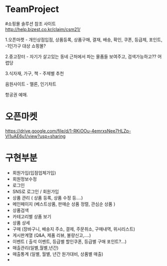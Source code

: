 # TeamProject
#쇼핑몰 솔루션 참조 사이트  
http://help.bizest.co.kr/claim/csm21/  

1.오픈마켓 - 개인상점입점, 상품등록, 상품구매, 결재, 배송, 확인, 쿠폰, 등급제, 포인트,  
-1인가구 대상 쇼핑몰?

2.중고장터  - 자기가 살고있는 동네 근처에서 파는 물품들 보여주고, 검색가능하고?? 어렵당  

3.식자재, 가구, 책 - 주제별 추천   

음원사이트 - 멜론, 인기차트  

항공권 예매.

# 오픈마켓
https://drive.google.com/file/d/1-RKiOOu-4emrxsNee7HLZp-Vl1uAE6u1/view?usp=sharing

# 구현부분
- 회원가입(입점업체가입)  
- 회원정보수정  
- 로그인  
- SNS로 로그인 / 회원가입  
- 상품 관리 ( 상품 등록, 상품 수정 등....)  
- 메인페이지  (베스트상품, 판매순 상품 정렬, 관심순 상품 )  
- 상품검색  
- 카테고리별 상품 보기  
- 상품 상세  
- 구매 (장바구니, 배송지 주소, 결제, 주문취소, 구매내역, 위시리스트)  
- 게시판계열 (Q&A, 제품 리뷰, 불량신고,....)  
- 이벤트 ( 출석 이벤트, 등급별 할인쿠폰, 등급별 구매 포인트?...)  
- 매출관리(일별,월별,년간)  
- 매출통계 (일별, 월별, 년간 원가대비, 상품별 매출)
- 
